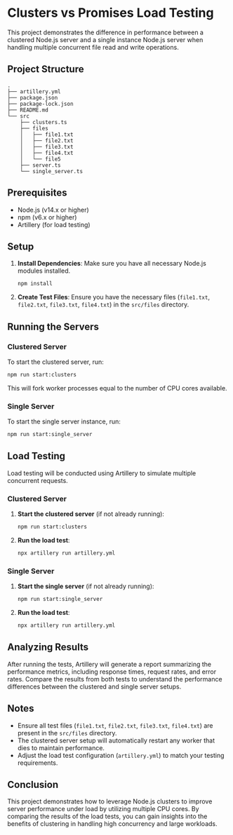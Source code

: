
# Clusters vs Promises Load Testing

This project demonstrates the difference in performance between a clustered Node.js server and a single instance Node.js server when handling multiple concurrent file read and write operations.

## Project Structure

```
.
├── artillery.yml
├── package.json
├── package-lock.json
├── README.md
└── src
    ├── clusters.ts
    ├── files
    │   ├── file1.txt
    │   ├── file2.txt
    │   ├── file3.txt
    │   ├── file4.txt
    │   └── file5
    ├── server.ts
    └── single_server.ts
```

## Prerequisites

- Node.js (v14.x or higher)
- npm (v6.x or higher)
- Artillery (for load testing)

## Setup

1. **Install Dependencies**: Make sure you have all necessary Node.js modules installed.
   ```bash
   npm install
   ```
2. **Create Test Files**: Ensure you have the necessary files (`file1.txt`, `file2.txt`, `file3.txt`, `file4.txt`) in the `src/files` directory.

## Running the Servers

### Clustered Server

To start the clustered server, run:
```bash
npm run start:clusters
```
This will fork worker processes equal to the number of CPU cores available.

### Single Server

To start the single server instance, run:
```bash
npm run start:single_server
```

## Load Testing

Load testing will be conducted using Artillery to simulate multiple concurrent requests.

### Clustered Server

1. **Start the clustered server** (if not already running):
   ```bash
   npm run start:clusters
   ```

2. **Run the load test**:
   ```bash
   npx artillery run artillery.yml
   ```

### Single Server

1. **Start the single server** (if not already running):
   ```bash
   npm run start:single_server
   ```

2. **Run the load test**:
   ```bash
   npx artillery run artillery.yml
   ```

## Analyzing Results

After running the tests, Artillery will generate a report summarizing the performance metrics, including response times, request rates, and error rates. Compare the results from both tests to understand the performance differences between the clustered and single server setups.

## Notes

- Ensure all test files (`file1.txt`, `file2.txt`, `file3.txt`, `file4.txt`) are present in the `src/files` directory.
- The clustered server setup will automatically restart any worker that dies to maintain performance.
- Adjust the load test configuration (`artillery.yml`) to match your testing requirements.

## Conclusion

This project demonstrates how to leverage Node.js clusters to improve server performance under load by utilizing multiple CPU cores. By comparing the results of the load tests, you can gain insights into the benefits of clustering in handling high concurrency and large workloads.
